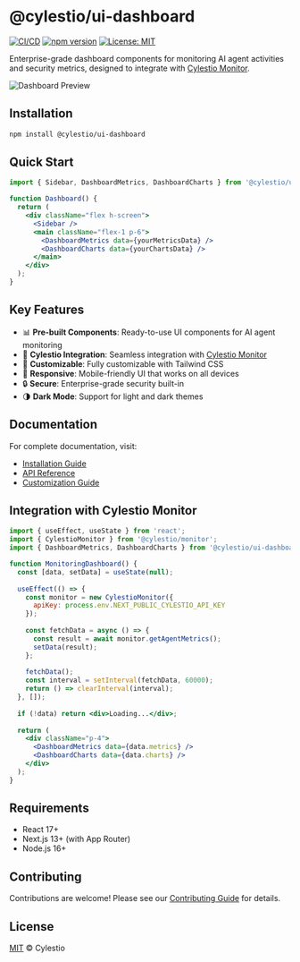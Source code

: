 # @cylestio/ui-dashboard

[![CI/CD](https://github.com/cylestio/cylestio-ui/actions/workflows/main.yml/badge.svg)](https://github.com/cylestio/cylestio-ui/actions)
[![npm version](https://badge.fury.io/js/%40cylestio%2Fui-dashboard.svg)](https://www.npmjs.com/package/@cylestio/ui-dashboard)
[![License: MIT](https://img.shields.io/badge/License-MIT-yellow.svg)](https://opensource.org/licenses/MIT)

Enterprise-grade dashboard components for monitoring AI agent activities and security metrics, designed to integrate with [Cylestio Monitor](https://github.com/cylestio/cylestio-monitor).

![Dashboard Preview](public/images/dashboard-preview.png)

## Installation

```bash
npm install @cylestio/ui-dashboard
```

## Quick Start

```jsx
import { Sidebar, DashboardMetrics, DashboardCharts } from '@cylestio/ui-dashboard';

function Dashboard() {
  return (
    <div className="flex h-screen">
      <Sidebar />
      <main className="flex-1 p-6">
        <DashboardMetrics data={yourMetricsData} />
        <DashboardCharts data={yourChartsData} />
      </main>
    </div>
  );
}
```

## Key Features

- 📊 **Pre-built Components**: Ready-to-use UI components for AI agent monitoring
- 🔄 **Cylestio Integration**: Seamless integration with [Cylestio Monitor](https://github.com/cylestio/cylestio-monitor)
- 🎨 **Customizable**: Fully customizable with Tailwind CSS
- 📱 **Responsive**: Mobile-friendly UI that works on all devices
- 🔒 **Secure**: Enterprise-grade security built-in
- 🌗 **Dark Mode**: Support for light and dark themes

## Documentation

For complete documentation, visit:

- [Installation Guide](docs/installation.md)
- [API Reference](docs/api-reference.md)
- [Customization Guide](docs/customization.md)

## Integration with Cylestio Monitor

```jsx
import { useEffect, useState } from 'react';
import { CylestioMonitor } from '@cylestio/monitor';
import { DashboardMetrics, DashboardCharts } from '@cylestio/ui-dashboard';

function MonitoringDashboard() {
  const [data, setData] = useState(null);
  
  useEffect(() => {
    const monitor = new CylestioMonitor({
      apiKey: process.env.NEXT_PUBLIC_CYLESTIO_API_KEY
    });
    
    const fetchData = async () => {
      const result = await monitor.getAgentMetrics();
      setData(result);
    };
    
    fetchData();
    const interval = setInterval(fetchData, 60000);
    return () => clearInterval(interval);
  }, []);
  
  if (!data) return <div>Loading...</div>;
  
  return (
    <div className="p-4">
      <DashboardMetrics data={data.metrics} />
      <DashboardCharts data={data.charts} />
    </div>
  );
}
```

## Requirements

- React 17+
- Next.js 13+ (with App Router)
- Node.js 16+

## Contributing

Contributions are welcome! Please see our [Contributing Guide](CONTRIBUTING.md) for details.

## License

[MIT](LICENSE) © Cylestio
